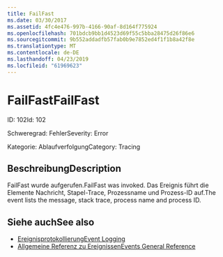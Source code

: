 ```yaml
---
title: FailFast
ms.date: 03/30/2017
ms.assetid: 4fc4e476-997b-4166-90af-8d164f775924
ms.openlocfilehash: 701bdcb9bb1d4523d69f55c5bba28475d26f86e6
ms.sourcegitcommit: 9b552addadfb57fab0b9e7852ed4f1f1b8a42f8e
ms.translationtype: MT
ms.contentlocale: de-DE
ms.lasthandoff: 04/23/2019
ms.locfileid: "61969623"
---
```

# <a name="failfast"></a><span data-ttu-id="632ad-102">FailFast</span><span class="sxs-lookup"><span data-stu-id="632ad-102">FailFast</span></span>
<span data-ttu-id="632ad-103">ID: 102</span><span class="sxs-lookup"><span data-stu-id="632ad-103">Id: 102</span></span>  
  
 <span data-ttu-id="632ad-104">Schweregrad: Fehler</span><span class="sxs-lookup"><span data-stu-id="632ad-104">Severity: Error</span></span>  
  
 <span data-ttu-id="632ad-105">Kategorie: Ablaufverfolgung</span><span class="sxs-lookup"><span data-stu-id="632ad-105">Category: Tracing</span></span>  
  
## <a name="description"></a><span data-ttu-id="632ad-106">Beschreibung</span><span class="sxs-lookup"><span data-stu-id="632ad-106">Description</span></span>  
 <span data-ttu-id="632ad-107">FailFast wurde aufgerufen.</span><span class="sxs-lookup"><span data-stu-id="632ad-107">FailFast was invoked.</span></span> <span data-ttu-id="632ad-108">Das Ereignis führt die Elemente Nachricht, Stapel-Trace, Prozessname und Prozess-ID auf.</span><span class="sxs-lookup"><span data-stu-id="632ad-108">The event lists the message, stack trace, process name and process ID.</span></span>  
  
## <a name="see-also"></a><span data-ttu-id="632ad-109">Siehe auch</span><span class="sxs-lookup"><span data-stu-id="632ad-109">See also</span></span>

- [<span data-ttu-id="632ad-110">Ereignisprotokollierung</span><span class="sxs-lookup"><span data-stu-id="632ad-110">Event Logging</span></span>](../../../../../docs/framework/wcf/diagnostics/event-logging/index.md)
- [<span data-ttu-id="632ad-111">Allgemeine Referenz zu Ereignissen</span><span class="sxs-lookup"><span data-stu-id="632ad-111">Events General Reference</span></span>](../../../../../docs/framework/wcf/diagnostics/event-logging/events-general-reference.md)
